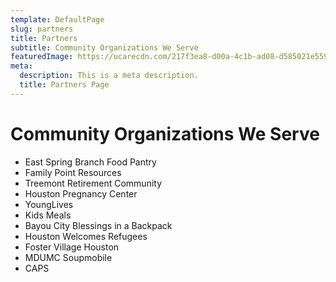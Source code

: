 ```yaml
---
template: DefaultPage
slug: partners
title: Partners
subtitle: Community Organizations We Serve
featuredImage: https://ucarecdn.com/217f3ea8-d00a-4c1b-ad08-d585021e559b/
meta:
  description: This is a meta description.
  title: Partners Page
---
```

# Community Organizations We Serve

* East Spring Branch Food Pantry
* Family Point Resources
* Treemont Retirement Community 
* Houston Pregnancy Center 
* YoungLives 
* Kids Meals
* Bayou City Blessings in a Backpack
* Houston Welcomes Refugees 
* Foster Village Houston 
* MDUMC Soupmobile
* CAPS